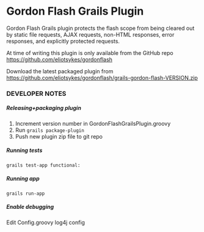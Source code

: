 # Gordon Flash Grails Plugin

Gordon Flash Grails plugin protects the flash scope from being cleared out by static file requests, AJAX requests, non-HTML responses, error responses, and explicitly protected requests.

At time of writing this plugin is only available from the GitHub repo <https://github.com/eliotsykes/gordonflash>

Download the latest packaged plugin from <https://github.com/eliotsykes/gordonflash/grails-gordon-flash-VERSION.zip>

### DEVELOPER NOTES

##### Releasing+packaging plugin
1. Increment version number in GordonFlashGrailsPlugin.groovy
2. Run `grails package-plugin`
3. Push new plugin zip file to git repo

##### Running tests
`grails test-app functional:`

##### Running app
`grails run-app`

##### Enable debugging
Edit Config.groovy log4j config